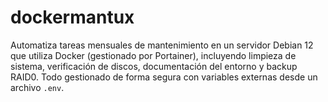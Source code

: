 # dockermantux
Automatiza tareas mensuales de mantenimiento en un servidor Debian 12 que utiliza Docker (gestionado por Portainer), incluyendo limpieza de sistema, verificación de discos, documentación del entorno y backup RAID0. Todo gestionado de forma segura con variables externas desde un archivo `.env`.
